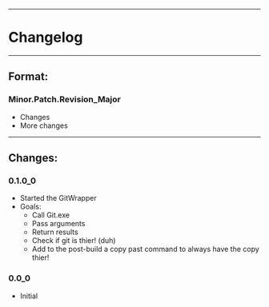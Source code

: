 ---------------------

# Changelog

---------------------

## Format:

### Minor.Patch.Revision_Major
* Changes
* More changes

---------------------

## Changes:

### 0.1.0_0
* Started the GitWrapper
* Goals:  
  * Call Git.exe
  * Pass arguments
  * Return results
  * Check if git is thier! (duh)
  * Add to the post-build a copy past command to always have the copy thier! 

### 0.0_0
* Initial